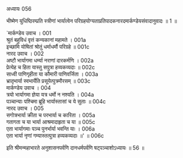 अध्यायः 056

भीष्मेण युधिष्ठिरम्प्रति स्त्रीणां भार्यात्वेन परिग्रहयोग्यताप्रतिपादकनारदमार्कण्डेयसंवादानुवादः ॥ 1 ॥
	
`मार्कण्डेय उवाच ।	001  
श्रुतं बहुविधं वृत्तं कन्यकानां महामते ।	001a  
इच्छामि योषितां श्रोतुं धर्माधर्मौ परिग्रहे ॥	001c  
नारद उवाच ।	002  
अष्टौ भार्यागमा धर्म्या नराणां दारकर्मणि ।	002a  
प्रेत्येह च हिता यास्तु सपुत्रा हव्यकव्यदाः ॥	002c  
साध्वी पाणिगृहीता या कौमारी पाणिवर्जिता ।	003a  
भ्रातृभार्या स्वभार्येति प्रसूयेत्पुत्रमौरसम् ॥	003c  
मार्कण्डेय उवाच ।	004  
त्रयो भार्यागमा ज्ञेया यत्र धर्मो न नश्यति ।	004a  
पञ्चान्याः पश्चिमा ब्रूहि भार्यास्तासां च ये सुताः ॥	004c  
नारद उवाच ।	005  
सगोत्रभार्या क्रीता च परभार्या च कारिता ।	005a  
गतागता च या भार्या आश्रमादाहृता च या ॥	005c  
एता भार्यागमाः पञ्च पुनर्भार्या भवन्ति याः ।	006a  
एता भार्या नृणां गम्यास्तत्पुत्रा हव्यकव्यदाः ॥' ॥	006c  

इति श्रीमन्महाभारते अनुशासनपर्वणि दानधर्मपर्वणि षट्पञ्चाशोऽध्यायः ॥ 56 ॥
